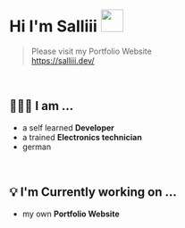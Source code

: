 # Hi I'm Salliii  <img src="https://media.giphy.com/media/hvRJCLFzcasrR4ia7z/giphy.gif" width="40px">

> Please visit my Portfolio Website <br>
> https://salliii.dev/
<br>

## 👨🏻‍💻 I am ...
   * a self learned **Developer**
   * a trained **Electronics technician**
   * german
<br>

## 💡 I'm Currently working on ...
   * my own **Portfolio Website**
